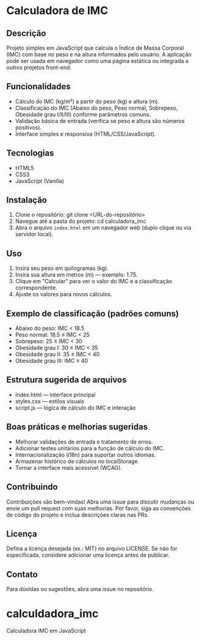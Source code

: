 # Calculadora de IMC

Descrição
-------
Projeto simples em JavaScript que calcula o Índice de Massa Corporal (IMC) com base no peso e na altura informados pelo usuário. A aplicação pode ser usada em navegador como uma página estática ou integrada a outros projetos front-end.

Funcionalidades
-------
- Cálculo do IMC (kg/m²) a partir do peso (kg) e altura (m).
- Classificação do IMC (Abaixo do peso, Peso normal, Sobrepeso, Obesidade grau I/II/III) conforme parâmetros comuns.
- Validação básica de entrada (verifica se peso e altura são números positivos).
- Interface simples e responsiva (HTML/CSS/JavaScript).

Tecnologias
-------
- HTML5
- CSS3
- JavaScript (Vanilla)

Instalação
-------
1. Clone o repositório:
    git clone <URL-do-repositório>
2. Navegue até a pasta do projeto:
    cd calculadora_imc
3. Abra o arquivo `index.html` em um navegador web (duplo clique ou via servidor local).

Uso
-------
1. Insira seu peso em quilogramas (kg).
2. Insira sua altura em metros (m) — exemplo: 1.75.
3. Clique em "Calcular" para ver o valor do IMC e a classificação correspondente.
4. Ajuste os valores para novos cálculos.

Exemplo de classificação (padrões comuns)
-------
- Abaixo do peso: IMC < 18.5
- Peso normal: 18.5 ≤ IMC < 25
- Sobrepeso: 25 ≤ IMC < 30
- Obesidade grau I: 30 ≤ IMC < 35
- Obesidade grau II: 35 ≤ IMC < 40
- Obesidade grau III: IMC ≥ 40

Estrutura sugerida de arquivos
-------
- index.html — interface principal
- styles.css — estilos visuais
- script.js — lógica de cálculo do IMC e interação

Boas práticas e melhorias sugeridas
-------
- Melhorar validações de entrada e tratamento de erros.
- Adicionar testes unitários para a função de cálculo do IMC.
- Internacionalização (i18n) para suportar outros idiomas.
- Armazenar histórico de cálculos no localStorage.
- Tornar a interface mais acessível (WCAG).

Contribuindo
-------
Contribuições são bem-vindas! Abra uma issue para discutir mudanças ou envie um pull request com suas melhorias. Por favor, siga as convenções de código do projeto e inclua descrições claras nas PRs.

Licença
-------
Defina a licença desejada (ex.: MIT) no arquivo LICENSE. Se não for especificada, considere adicionar uma licença antes de publicar.

Contato
-------
Para dúvidas ou sugestões, abra uma issue no repositório.
# calculdadora_imc
Calculadora IMC em JavaScript
